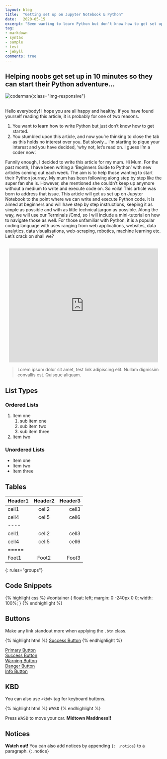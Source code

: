 ```yaml
---
layout: blog
title:  "Getting set up on Jupyter Notebook & Python"
date:   2020-05-15
excerpt: "Been wanting to learn Python but don't know how to get set up? This blog piece will walk you through setting up Jupyter Notebook and Python on either Mac or PC. Let your Python adventure begin now!"
tag:
- markdown 
- syntax
- sample
- test
- jekyll
comments: true
---
```

## Helping noobs get set up in 10 minutes so they can start their Python adventure…

![coderman](/niall-anthony-mcnulty.github.io/assets/img/coderman.jpg){:class="img-responsive"} 

<br/>
Hello everybody! I hope you are all happy and healthy. If you have found yourself reading this article, it is probably for one of two reasons.

1. You want to learn how to write Python but just don’t know how to get started.
2. You stumbled upon this article, and now you’re thinking to close the tab as this holds no interest over you. But slowly… I’m starting to pique your interest and you have decided, ‘why not, let’s read on. I guess I’m a coder now’.

Funnily enough, I decided to write this article for my mum. Hi Mum. For the past month, I have been writing a ‘Beginners Guide to Python’ with new articles coming out each week. The aim is to help those wanting to start their Python journey. My mum has been following along step by step like the super fan she is. However, she mentioned she couldn’t keep up anymore without a medium to write and execute code on. So voila! This article was born to address that issue.
This article will get us set up on Jupyter Notebook to the point where we can write and execute Python code. It is aimed at beginners and will have step by step instructions, keeping it as simple as possible and with as little technical jargon as possible. Along the way, we will use our Terminals /Cmd, so I will include a mini-tutorial on how to navigate those as well.
For those unfamiliar with Python, it is a popular coding language with uses ranging from web applications, websites, data analytics, data visualisations, web-scraping, robotics, machine learning etc.
Let’s crack on shall we?<br/>
<br/>
<p align="center"><iframe src="https://giphy.com/embed/3orieRSPKRODbLKBPO" width="480" height="366" frameBorder="0" class="giphy-embed" allowFullScreen></iframe></p><p align="center"><a href="https://giphy.com/gifs/season-5-the-simpsons-5x3-3orieRSPKRODbLKBPO"></a></p>

> Lorem ipsum dolor sit amet, test link adipiscing elit. Nullam dignissim convallis est. Quisque aliquam.

## List Types

### Ordered Lists

1. Item one
   1. sub item one
   2. sub item two
   3. sub item three
2. Item two

### Unordered Lists

* Item one
* Item two
* Item three

## Tables

| Header1 | Header2 | Header3 |
|:--------|:-------:|--------:|
| cell1   | cell2   | cell3   |
| cell4   | cell5   | cell6   |
|----
| cell1   | cell2   | cell3   |
| cell4   | cell5   | cell6   |
|=====
| Foot1   | Foot2   | Foot3
{: rules="groups"}

## Code Snippets

{% highlight css %}
#container {
  float: left;
  margin: 0 -240px 0 0;
  width: 100%;
}
{% endhighlight %}

## Buttons

Make any link standout more when applying the `.btn` class.

{% highlight html %}
<a href="#" class="btn btn-success">Success Button</a>
{% endhighlight %}

<div markdown="0"><a href="#" class="btn">Primary Button</a></div>
<div markdown="0"><a href="#" class="btn btn-success">Success Button</a></div>
<div markdown="0"><a href="#" class="btn btn-warning">Warning Button</a></div>
<div markdown="0"><a href="#" class="btn btn-danger">Danger Button</a></div>
<div markdown="0"><a href="#" class="btn btn-info">Info Button</a></div>

## KBD

You can also use `<kbd>` tag for keyboard buttons.

{% highlight html %}
<kbd>W</kbd><kbd>A</kbd><kbd>S</kbd><kbd>D</kbd>
{% endhighlight %}

Press <kbd>W</kbd><kbd>A</kbd><kbd>S</kbd><kbd>D</kbd> to move your car. **Midtown Maddness!!**

## Notices

**Watch out!** You can also add notices by appending `{: .notice}` to a paragraph.
{: .notice}
